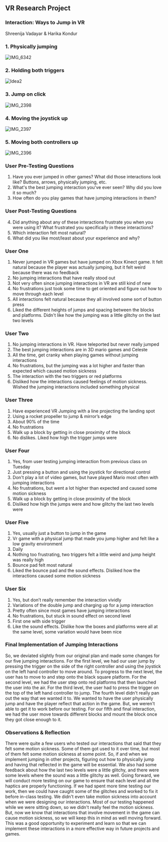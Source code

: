 ## VR Research Project

### Interaction: Ways to Jump in VR
Shreenija Vadayar &
Harika Kondur

### 1. Physically jumping
![IMG_6342](https://github.com/user-attachments/assets/d9ebb6e3-f6e5-4e1b-96c0-b8151cab9b91)

### 2. Holding both triggers
![Idea2](https://github.com/user-attachments/assets/1f9d1bf4-f2d3-4f4f-9198-6c85a6d7d0af)

### 3. Jump on click
![IMG_2398](https://github.com/user-attachments/assets/b6dc0de3-e6c6-4b3f-890b-9dcd6f1ecb37)


### 4. Moving the joystick up
![IMG_2397](https://github.com/user-attachments/assets/d0242d10-3fb3-442c-9346-6c4892d359c3)

### 5. Moving both controllers up

![IMG_2396](https://github.com/user-attachments/assets/4a3b17e2-c59b-4b49-9231-6c519346b43d)


### User Pre-Testing Questions
1. Have you ever jumped in other games? What did those interactions look like? Buttons, arrows, physically jumping, etc.
2. What's the best jumping interaction you've ever seen? Why did you love it so much?
3. How often do you play games that have jumping interactions in them?

### User Post-Testing Questions
4. Did anything about any of these interactions frustrate you when you were using it? What frustrated you specifically in these interactions?
5. Which interaction felt most natural?
6. What did you like most/least about your experience and why?

### User One
1. Never jumped in VR games but have jumped on Xbox Kinect game. It felt natural because the player was actually jumping, but it felt weird because there was no feedback
2. No jumping interactions that have really stood out
3. Not very often since jumping interactions in VR are still kind of new
4. No frustrations just took some time to get oriented and figure out how to move through each level
5. All interactions felt natural because they all involved some sort of button press
6. Liked the different heights of jumps and spacing between the blocks and platforms. Didn't like how the jumping was a little glitchy on the last two levels

### User Two
1. No jumping interactions in VR. Have teleported but never really jumped
2. The best jumping interactions are in 3D mario games and Celeste
3. All the time, get cranky when playing games without jumping interactions
4. No frustrations, but the jumping was a lot higher and faster than expected which caused motion sickness
5. The interaction with the two triggers or red platforms
6. Disliked how the interactions caused feelings of motion sickness. Wished the jumping interactions included something physical

### User Three
1. Have experienced VR Jumping with a line projecting the landing spot
2. Using a rocket propeller to jump & mirror’s edge
3. About 90% of the time
4. No frustrations
5. Walk up a block by getting in close proximity of the block
6. No dislikes. Liked how high the trigger jumps were

### User Four
1. Yes, from user testing jumping interaction from previous class on Tuesday
2. Just pressing a button and using the joystick for directional control
3. Don't play a lot of video games, but have played Mario most often with jumping interactions
4. No frustrations, but went a lot higher than expected and caused some motion sickness
5. Walk up a block by getting in close proximity of the block
6. Disliked how high the jumps were and how glitchy the last two levels were

### User Five
1. Yes, usually just a button to jump in the game
2. Vr game with a physical jump that made you jump higher and felt like a low gravity environment
3. Daily
4. Nothing too frustrating, two triggers felt a little weird and jump height was really high
5. Bounce pad felt most natural
6. Liked the bounce pad and the sound effects. Disliked how the interactions caused some motion sickness

### User Six
1. Yes, but don’t really remember the interaction vividly
2. Variations of the double jump and charging up for a jump interaction
3. Pretty often since most games have jumping interactions
4. No frustrations, but stuck in sound effect on second level
5. First one with side trigger
6. Like the sound effects. Dislike how the boxes and platforms were all at the same level, some variation would have been nice


### Final Implementation of Jumping Interactions
So, we deviated slightly from our original plan and made some changes for our five jumping interactions. For the first level, we had our user jump by pressing the trigger on the side of the right controller and using the joystick on the left hand controller to move around. To progress to the next level, the user has to move to and step onto the black square platform. For the second level, we had the user step onto red platforms that then launched the user into the air. For the third level, the user had to press the trigger on the top of the left hand controller to jump. The fourth level didn't really pan out the way that we wanted it to. We wanted to have the user physically jump and have the player reflect that action in the game. But, we weren't able to get it to work before our testing. For our fifth and final interaction, we had the user move towards different blocks and mount the block once they got close enough to it. 


### Observations & Reflection
There were quite a few users who tested our interactions that said that they felt some motion sickness. Some of them got used to it over time, but most of them felt some motion sickness at some point. So, if and when we implement jumping in other projects, figuring out how to physically jump and having that reflected in the game will be essential. We also had some feedback about how the last two levels were a little glitchy, and there were some levels where the sound was a little glitchy as well. Going forward, we will conduct more testing on our game to ensure that each level and all the haptics are properly functioning. If we had spent more time testing our work, then we could have caught some of the glitches and worked to fix it before in-class testing. We didn't even take motion sickness into account when we were designing our interactions. Most of our testing happened while we were sitting down, so we didn't really feel the motion sickness. But, now we know that interactions that involve movement in the game can cause motion sickness, so we will keep this in mind as well moving forward. This was a good opportunity to experiment and learn so that we can implement these interactions in a more effective way in future projects and games.  












